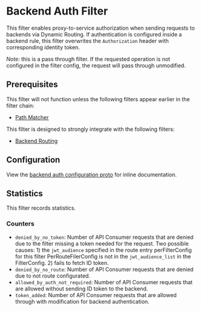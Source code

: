 # Backend Auth Filter

This filter enables proxy-to-service authorization when sending requests to backends
via Dynamic Routing. If authentication is configured inside a backend rule,
this filter overwrites the `Authorization` header with corresponding identity token.

_Note_: this is a pass through filter. If the requested operation is not configured in the
filter config, the request will pass through unmodified.

## Prerequisites

This filter will not function unless the following filters appear earlier in the filter chain:

- [Path Matcher](../path_matcher/README.md)

This filter is designed to strongly integrate with the following filters:

- [Backend Routing](../backend_routing/README.md)

## Configuration

View the [backend auth configuration proto](../../../../api/envoy/v9/http/backend_auth/config.proto)
for inline documentation.

## Statistics

This filter records statistics.

### Counters

- `denied_by_no_token`: Number of API Consumer requests that are denied due to the filter
 missing a token needed for the request. Two possible causes: 1) the `jwt_audience` specified in the
 route entry perFilterConfig for this filter PerRouteFilerConfig is not in the `jwt_audience_list` in
 the FilterConfig. 2) fails to fetch ID token.
- `denied_by_no_route`: Number of API Consumer requests that are denied due to not route configurated.
- `allowed_by_auth_not_required`: Number of API Consumer requests that are allowed without sending ID
 token to the backend.
- `token_added`: Number of API Consumer requests that are allowed through with
 modification for backend authentication.
